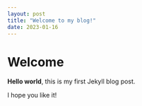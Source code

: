 ```yaml
---
layout: post
title: "Welcome to my blog!"
date: 2023-01-16
---
```



# Welcome

**Hello world**, this is my first Jekyll blog post.

I hope you like it!
